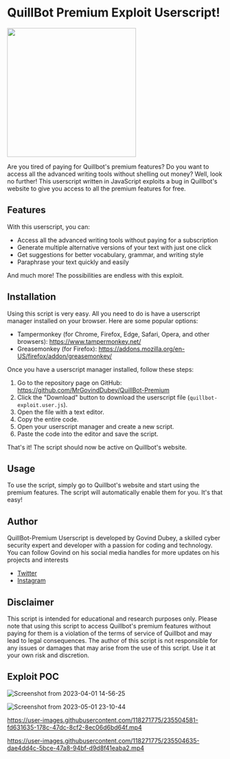 
# QuillBot Premium Exploit Userscript!
<img src="https://user-images.githubusercontent.com/118271775/229145063-ac05d99c-d876-44c6-b10d-95156cc6b444.png" width="300" height="300">


Are you tired of paying for Quillbot's premium features? Do you want to access all the advanced writing tools without shelling out money? Well, look no further! This userscript written in JavaScript exploits a bug in Quillbot's website to give you access to all the premium features for free.

## Features

With this userscript, you can:

- Access all the advanced writing tools without paying for a subscription
- Generate multiple alternative versions of your text with just one click
- Get suggestions for better vocabulary, grammar, and writing style
- Paraphrase your text quickly and easily

And much more! The possibilities are endless with this exploit.

## Installation

Using this script is very easy. All you need to do is have a userscript manager installed on your browser. Here are some popular options:

- Tampermonkey (for Chrome, Firefox, Edge, Safari, Opera, and other browsers): https://www.tampermonkey.net/
- Greasemonkey (for Firefox): https://addons.mozilla.org/en-US/firefox/addon/greasemonkey/

Once you have a userscript manager installed, follow these steps:

1. Go to the repository page on GitHub: https://github.com/MrGovindDubey/QuillBot-Premium
2. Click the "Download" button to download the userscript file (`quillbot-exploit.user.js`).
3. Open the file with a text editor.
4. Copy the entire code.
5. Open your userscript manager and create a new script.
6. Paste the code into the editor and save the script.

That's it! The script should now be active on Quillbot's website.

## Usage

To use the script, simply go to Quillbot's website and start using the premium features. The script will automatically enable them for you. It's that easy!

## Author
QuillBot-Premium Userscript is developed by Govind Dubey, a skilled cyber security expert and developer with a passion for coding and technology.  You can follow Govind on his social media handles for more updates on his projects and interests

- [Twitter](https://twitter.com/mrgovinddubey)
- [Instagram](https://www.instagram.com/mr.govinddubey/)

## Disclaimer

This script is intended for educational and research purposes only. Please note that using this script to access Quillbot's premium features without paying for them is a violation of the terms of service of Quillbot and may lead to legal consequences. The author of this script is not responsible for any issues or damages that may arise from the use of this script. Use it at your own risk and discretion.



## Exploit POC
![Screenshot from 2023-04-01 14-56-25](https://user-images.githubusercontent.com/118271775/234381863-8ae99683-8cd2-4e7d-9fb8-e2764d1d5388.png)

![Screenshot from 2023-05-01 23-10-44](https://user-images.githubusercontent.com/118271775/235504973-ec2d274b-7988-462d-b0a7-7e14852462b9.png)





https://user-images.githubusercontent.com/118271775/235504581-fd631635-178c-47dc-8cf2-8ec06d6bd64f.mp4





https://user-images.githubusercontent.com/118271775/235504635-dae4dd4c-5bce-47a8-94bf-d9d8f41eaba2.mp4


